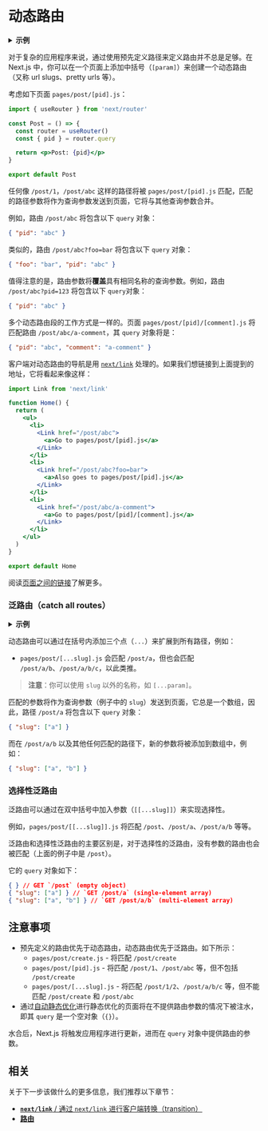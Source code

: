 # 动态路由

<details>
  <summary><b>示例</b></summary>
  <ul>
<li><a href="https://github.com/vercel/next.js/tree/canary/examples/dynamic-routing">Dynamic Routing</a></li>
  </ul>
</details>

对于复杂的应用程序来说，通过使用预先定义路径来定义路由并不总是足够。在 Next.js 中，你可以在一个页面上添加中括号（`[param]`）来创建一个动态路由（又称 url slugs、pretty urls 等）。

考虑如下页面 `pages/post/[pid].js`：

```jsx
import { useRouter } from 'next/router'

const Post = () => {
  const router = useRouter()
  const { pid } = router.query

  return <p>Post: {pid}</p>
}

export default Post
```

任何像 `/post/1`，`/post/abc` 这样的路径将被 `pages/post/[pid].js` 匹配，匹配的路径参数将作为查询参数发送到页面，它将与其他查询参数合并。

例如，路由 `/post/abc` 将包含以下 `query` 对象：

```json
{ "pid": "abc" }
```

类似的，路由 `/post/abc?foo=bar` 将包含以下 `query` 对象：

```json
{ "foo": "bar", "pid": "abc" }
```

值得注意的是，路由参数将**覆盖**具有相同名称的查询参数。例如，路由 `/post/abc?pid=123` 将包含以下 `query`对象：

```json
{ "pid": "abc" }
```

多个动态路由段的工作方式是一样的。页面 `pages/post/[pid]/[comment].js` 将匹配路由 `/post/abc/a-comment`，其 `query` 对象将是：

```json
{ "pid": "abc", "comment": "a-comment" }
```

客户端对动态路由的导航是用 [`next/link`](/docs/api-reference/next/link) 处理的。如果我们想链接到上面提到的地址，它将看起来像这样：

```jsx
import Link from 'next/link'

function Home() {
  return (
    <ul>
      <li>
        <Link href="/post/abc">
          <a>Go to pages/post/[pid].js</a>
        </Link>
      </li>
      <li>
        <Link href="/post/abc?foo=bar">
          <a>Also goes to pages/post/[pid].js</a>
        </Link>
      </li>
      <li>
        <Link href="/post/abc/a-comment">
          <a>Go to pages/post/[pid]/[comment].js</a>
        </Link>
      </li>
    </ul>
  )
}

export default Home
```

阅读[页面之间的链接](/docs/routing/introduction#linking-between-pages)了解更多。

### 泛路由（catch all routes）

<details>
  <summary><b>示例</b></summary>
  <ul>
<li><a href="https://github.com/vercel/next.js/tree/canary/examples/catch-all-routes">Catch All Routes</a></li>
  </ul>
</details>

动态路由可以通过在括号内添加三个点（`...`）来扩展到所有路径，例如：

- `pages/post/[...slug].js` 会匹配 `/post/a`，但也会匹配 `/post/a/b`、`/post/a/b/c`，以此类推。

> **注意**：你可以使用 `slug` 以外的名称，如 `[...param]`。

匹配的参数将作为查询参数（例子中的 `slug`）发送到页面，它总是一个数组，因此，路径 `/post/a` 将包含以下 `query` 对象：

```json
{ "slug": ["a"] }
```

而在 `/post/a/b` 以及其他任何匹配的路径下，新的参数将被添加到数组中，例如：

```json
{ "slug": ["a", "b"] }
```

### 选择性泛路由

泛路由可以通过在双中括号中加入参数（`[[...slug]]`）来实现选择性。

例如，`pages/post/[[...slug]].js` 将匹配 `/post`、`/post/a`、`/post/a/b` 等等。

泛路由和选择性泛路由的主要区别是，对于选择性的泛路由，没有参数的路由也会被匹配（上面的例子中是 `/post`）。

它的 `query` 对象如下：

```json
{ } // GET `/post` (empty object)
{ "slug": ["a"] } // `GET /post/a` (single-element array)
{ "slug": ["a", "b"] } // `GET /post/a/b` (multi-element array)
```

## 注意事项

- 预先定义的路由优先于动态路由，动态路由优先于泛路由。如下所示：
  - `pages/post/create.js` - 将匹配 `/post/create`
  - `pages/post/[pid].js` - 将匹配 `/post/1`、`/post/abc` 等，但不包括 `/post/create`
  - `pages/post/[...slug].js` - 将匹配 `/post/1/2`、`/post/a/b/c` 等，但不能匹配 `/post/create` 和 `/post/abc`
- 通过[自动静态优化](/docs/advanced-features/automatic-static-optimization)进行静态优化的页面将在不提供路由参数的情况下被注水，即其 `query` 是一个空对象（`{}`）。

水合后，Next.js 将触发应用程序进行更新，进而在 `query` 对象中提供路由的参数。

## 相关

关于下一步该做什么的更多信息，我们推荐以下章节：

- [**`next/link`** / 通过 `next/link` 进行客户端转换（transition）](/docs/api-reference/next/link)
- [**路由**](/docs/routing/introduction)
